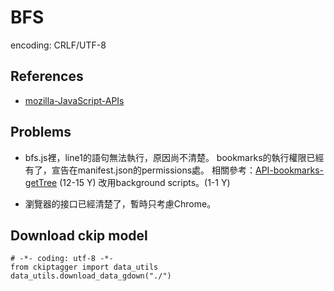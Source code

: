 # BFS

encoding: CRLF/UTF-8

## References
- [mozilla-JavaScript-APIs](https://developer.mozilla.org/en-US/docs/Mozilla/Add-ons/WebExtensions/API)

## Problems

- bfs.js裡，line1的語句無法執行，原因尚不清楚。
bookmarks的執行權限已經有了，宣告在manifest.json的permissions處。
相關參考：[API-bookmarks-getTree](https://developer.mozilla.org/en-US/docs/Mozilla/Add-ons/WebExtensions/API/bookmarks/getTree)
(12-15 Y) 改用background scripts。(1-1 Y)

- 瀏覽器的接口已經清楚了，暫時只考慮Chrome。

## Download ckip model
```
# -*- coding: utf-8 -*-
from ckiptagger import data_utils
data_utils.download_data_gdown("./")
```